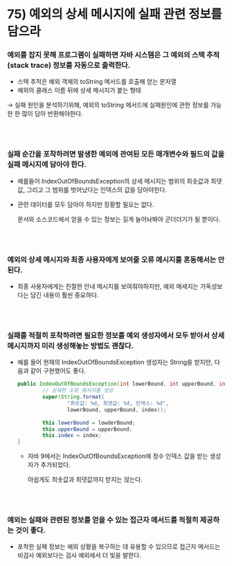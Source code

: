 # 75) 예외의 상세 메시지에 실패 관련 정보를 담으라

### 예외를 잡지 못해 프로그램이 실패하면 자바 시스템은 그 예외의 스택 추적(stack trace) 정보를 자동으로 출력한다.

- 스택 추적은 예외 객체의 toString 메서드를 호출해 얻는 문자열
- 예외의 클래스 이름 뒤에 상세 메시지가 붙는 형태

→ 실패 원인을 분석하기위해, 예외의 toString 메서드에 실패원인에 관한 정보를 가능한 한 많이 담아 반환해야한다.

</br>
</br>

### 실패 순간을 포착하려면 발생한 예외에 관여된 모든 매개변수와 필드의 값을 실패 메시지에 담아야 한다.

- 예를들어 IndexOutOfBoundsException의 상세 메시지는 범위의 최솟값과 최댓값, 그리고 그 범위를 벗어났다는 인덱스의 값을 담아야한다.
- 관련 데이터를 모두 담아야 하지만 장황할 필요는 없다.
    
    문서와 소스코드에서 얻을 수 있는 정보는 길게 늘어놔봐야 군더더기가 될 뿐이다.
    
</br>
</br>

### 예외의 상세 메시지와 최종 사용자에게 보여줄 오류 메시지를 혼동해서는 안된다.

- 최종 사용자에게는 친절한 안내 메시지를 보여줘야하지만, 예외 메세지는 가독성보다는 담긴 내용이 훨씬 중요하다.

</br>
</br>

### 실패를 적절히 포착하려면 필요한 정보를 예외 생성자에서 모두 받아서 상세 메시지까지 미리 생성해놓는 방법도 괜찮다.

- 예를 들어 현재의 IndexOutOfBoundsException 생성자는 String을 받지만, 다음과 같이 구현했어도 좋다.
    
    ```java
    public IndexOutOfBoundsException(int lowerBound, int upperBound, int index){
    		// 상세한 오류 메시지를 생성
    		super(String.format(
    				"최솟값: %d, 최댓값: %d, 인덱스: %d",
    				lowerBound, upperBound, index));
    				
    		this.lowerBound = lowderBound;
    		this.upperBound = upperBound;
    		this.index = index;
    }
    ```
    
    - 자바 9에서는 IndexOutOfBoundsException에 정수 인덱스 값을 받는 생성자가 추가되었다.
        
        아쉽게도 최솟값과 최댓값까지 받지는 않는다.
      
</br>
</br>

### 예외는 실패와 관련된 정보를 얻을 수 있는 접근자 메서드를 적절히 제공하는 것이 좋다.

- 포착한 실패 정보는 예외 상황을 복구하는 데 유용할 수 있으므로 접근자 메서드는 비검사 예외보다는 검사 예외에서 더 빛을 발한다.

</br>
</br>  
